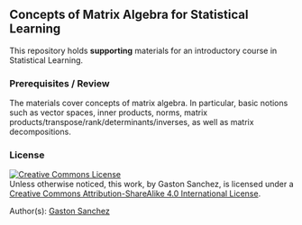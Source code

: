 ## Concepts of Matrix Algebra for Statistical Learning

This repository holds __supporting__ materials for an introductory course in Statistical Learning.



### Prerequisites / Review

The materials cover concepts of matrix algebra. In particular, basic notions such as vector spaces, inner products, norms, matrix products/transpose/rank/determinants/inverses, as well as matrix decompositions. 



### License

<a rel="license" href="http://creativecommons.org/licenses/by-sa/4.0/"><img alt="Creative Commons License" style="border-width:0" src="https://i.creativecommons.org/l/by-sa/4.0/88x31.png" /></a><br />Unless otherwise noticed, this work, by Gaston Sanchez, is licensed under a <a rel="license" href="http://creativecommons.org/licenses/by-sa/4.0/">Creative Commons Attribution-ShareAlike 4.0 International License</a>.

Author(s): [Gaston Sanchez](http://gastonsanchez.com)
